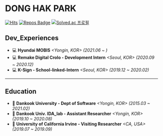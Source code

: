 <div>
  
# DONG HAK PARK

</div>
<div align=left>

[![Hits](https://hits.seeyoufarm.com/api/count/incr/badge.svg?url=https%3A%2F%2Fgithub.com%2FDonghakPark)](https://hits.seeyoufarm.com)
[![Repos Badge](https://badges.pufler.dev/repos/DonghakPark)](https://badges.pufler.dev)
[![Solved.ac 프로필](http://mazassumnida.wtf/api/mini/generate_badge?boj=ehdgkr03)](https://solved.ac/ehdgkr03)

</div>

<!--

<div>
  
  [![DONGHAK's github stats](https://github-readme-stats.vercel.app/api?username=donghakpark)](https://github.com/DonghakPark)
  [![Solved.ac 프로필](http://mazassumnida.wtf/api/v2/generate_badge?boj=ehdgkr03)](https://solved.ac/ehdgkr03)

</div>
[![Donghak's github stats](https://github-readme-stats.vercel.app/api?username=DonghakPark&show_icons=true&theme=vue)](https://github.com/anuraghazra/github-readme-stats)
[![Top Langs](https://github-readme-stats.vercel.app/api/top-langs/?username=DonghakPark&layout=compact)](https://github.com/anuraghazra/github-readme-stats)

-->

<div>

  ## Dev_Experiences
  - 💻 **Hyundai MOBIS** *<Yongin, KOR> (2021.06 ~ )*
  - 💻 **Remake Digital Crolo - Development Intern** *<Seoul, KOR> (2020.09 ~ 2020.12)* 
  - 💻 **K-Sign - School-linked-Intern** *<Seoul, KOR> (2019.12 ~ 2020.02)*
  ---
</div>
  
<div>
  
  ## Education
  - 🏫 **Dankook University - Dept of Software** *<Yongin, KOR> (2015.03 ~ 2021.02)*
  - 🏫 **Dankook Univ. IDA_lab - Assistant Researcher** *<Yongin, KOR> (2019.10 ~ 2020.08)*
  - 🏫 **University of California Irvine - Visiting Researcher** *<CA, USA> (2019.07 ~ 2019.09)*  
</div>
